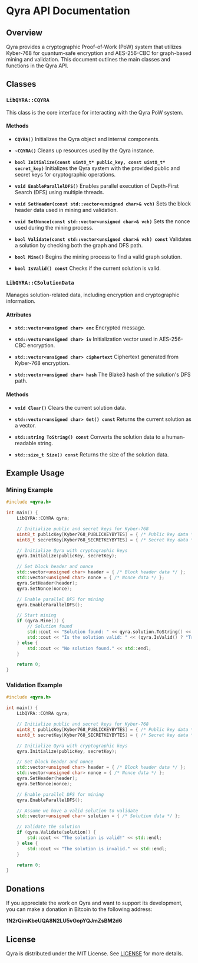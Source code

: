 # Qyra API Documentation

## Overview

Qyra provides a cryptographic Proof-of-Work (PoW) system that utilizes Kyber-768 for quantum-safe encryption and AES-256-CBC for graph-based mining and validation. This document outlines the main classes and functions in the Qyra API.

## Classes

### `LibQYRA::CQYRA`

This class is the core interface for interacting with the Qyra PoW system.

#### Methods

- **`CQYRA()`**
  Initializes the Qyra object and internal components.

- **`~CQYRA()`**
  Cleans up resources used by the Qyra instance.

- **`bool Initialize(const uint8_t* public_key, const uint8_t* secret_key)`**
  Initializes the Qyra system with the provided public and secret keys for cryptographic operations.

- **`void EnableParallelDFS()`**
  Enables parallel execution of Depth-First Search (DFS) using multiple threads.

- **`void SetHeader(const std::vector<unsigned char>& vch)`**
  Sets the block header data used in mining and validation.

- **`void SetNonce(const std::vector<unsigned char>& vch)`**
  Sets the nonce used during the mining process.

- **`bool Validate(const std::vector<unsigned char>& vch) const`**
  Validates a solution by checking both the graph and DFS path.

- **`bool Mine()`**
  Begins the mining process to find a valid graph solution.

- **`bool IsValid() const`**
  Checks if the current solution is valid.

### `LibQYRA::CSolutionData`

Manages solution-related data, including encryption and cryptographic information.

#### Attributes

- **`std::vector<unsigned char> enc`**
  Encrypted message.

- **`std::vector<unsigned char> iv`**
  Initialization vector used in AES-256-CBC encryption.

- **`std::vector<unsigned char> ciphertext`**
  Ciphertext generated from Kyber-768 encryption.

- **`std::vector<unsigned char> hash`**
  The Blake3 hash of the solution's DFS path.

#### Methods

- **`void Clear()`**
  Clears the current solution data.

- **`std::vector<unsigned char> Get() const`**
  Returns the current solution as a vector.

- **`std::string ToString() const`**
  Converts the solution data to a human-readable string.

- **`std::size_t Size() const`**
  Returns the size of the solution data.

## Example Usage

### Mining Example

```cpp
#include <qyra.h>

int main() {
    LibQYRA::CQYRA qyra;

    // Initialize public and secret keys for Kyber-768
    uint8_t publicKey[Kyber768_PUBLICKEYBYTES] = { /* Public key data */ };
    uint8_t secretKey[Kyber768_SECRETKEYBYTES] = { /* Secret key data */ };

    // Initialize Qyra with cryptographic keys
    qyra.Initialize(publicKey, secretKey);

    // Set block header and nonce
    std::vector<unsigned char> header = { /* Block header data */ };
    std::vector<unsigned char> nonce = { /* Nonce data */ };
    qyra.SetHeader(header);
    qyra.SetNonce(nonce);

    // Enable parallel DFS for mining
    qyra.EnableParallelDFS();

    // Start mining
    if (qyra.Mine()) {
        // Solution found
        std::cout << "Solution found: " << qyra.solution.ToString() << std::endl;
        std::cout << "Is the solution valid: " << (qyra.IsValid() ? "True" : "False") << std::endl;
    } else {
        std::cout << "No solution found." << std::endl;
    }

    return 0;
}
```

### Validation Example

```cpp
#include <qyra.h>

int main() {
    LibQYRA::CQYRA qyra;

    // Initialize public and secret keys for Kyber-768
    uint8_t publicKey[Kyber768_PUBLICKEYBYTES] = { /* Public key data */ };
    uint8_t secretKey[Kyber768_SECRETKEYBYTES] = { /* Secret key data */ };

    // Initialize Qyra with cryptographic keys
    qyra.Initialize(publicKey, secretKey);

    // Set block header and nonce
    std::vector<unsigned char> header = { /* Block header data */ };
    std::vector<unsigned char> nonce = { /* Nonce data */ };
    qyra.SetHeader(header);
    qyra.SetNonce(nonce);

    // Enable parallel DFS for mining
    qyra.EnableParallelDFS();

    // Assume we have a valid solution to validate
    std::vector<unsigned char> solution = { /* Solution data */ };

    // Validate the solution
    if (qyra.Validate(solution)) {
        std::cout << "The solution is valid!" << std::endl;
    } else {
        std::cout << "The solution is invalid." << std::endl;
    }

    return 0;
}
```

## Donations

If you appreciate the work on Qyra and want to support its development, you can make a donation in Bitcoin to the following address:

**1N2rQimKbeUQA8N2LU5vGopYQJmZsBM2d6**

## License

Qyra is distributed under the MIT License. See [LICENSE](https://opensource.org/licenses/MIT) for more details.